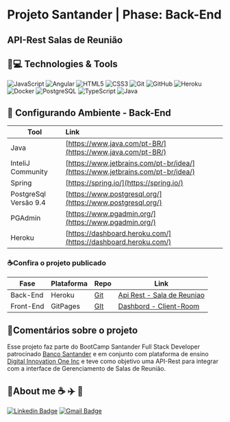 # Projeto Santander | Phase: Back-End

## API-Rest Salas de Reunião

## 🚀💻 Technologies & Tools

![JavaScript](https://img.shields.io/badge/-JavaScript-black?style=flat-square&logo=javascript) ![Angular](https://img.shields.io/badge/-Angular-red?style=flat-square&logo=angular) ![HTML5](https://img.shields.io/badge/-HTML5-E34F26?style=flat-square&logo=html5&logoColor=white)  ![CSS3](https://img.shields.io/badge/-CSS3-1572B6?style=flat-square&logo=css3)  ![Git](https://img.shields.io/badge/-Git-black?style=flat-square&logo=git)  ![GitHub](https://img.shields.io/badge/-GitHub-181717?style=flat-square&logo=github)
![Heroku](https://img.shields.io/badge/-Heroku-430098?style=flat-square&logo=heroku) ![Docker](https://img.shields.io/badge/-Docker-black?style=flat-square&logo=docker) ![PostgreSQL](https://img.shields.io/badge/-PostgreSQL-gold?style=flat-square&logo=postgresql) ![TypeScript](https://img.shields.io/badge/-TypeScript-black?style=flat-square&logo=typescript) ![Java](https://img.shields.io/badge/-Java-red?style=flat-square&logo=java)

## :pencil: Configurando Ambiente - Back-End

| Tool                  | Link                                                         |
| --------------------- | :----------------------------------------------------------- |
| Java                  | [https://www.java.com/pt-BR/](https://www.java.com/pt-BR/)   |
| InteliJ Community     | [https://www.jetbrains.com/pt-br/idea/](https://www.jetbrains.com/pt-br/idea/) |
| Spring                | [https://spring.io/](https://spring.io/)                     |
| PostgreSql Versão 9.4 | [https://www.postgresql.org/](https://www.postgresql.org/)   |
| PGAdmin               | [https://www.pgadmin.org/](https://www.pgadmin.org/)         |
| Heroku                | [https://dashboard.heroku.com/](https://dashboard.heroku.com/) |

### :coffee:Confira o projeto publicado

| Fase      | Plataforma | Repo  | Link |
| --------- | ---------- | ----------| ----------|
| Back-End  | Heroku     | [Git](https://github.com/flaviohnm/salareuniao-api) | [Api Rest - Sala de Reuniao](https://saladereuniao-api.herokuapp.com/api/v1/rooms) |
| Front-End | GitPages   | [GIt](https://github.com/flaviohnm/client-room) | [Dashbord - Client-Room](https://flaviohnm.github.io/client-room/rooms) |

## :pencil:Comentários sobre o projeto

Esse projeto faz parte do BootCamp Santander Full Stack Developer patrocinado [Banco Santander](https://www.santander.com.br/) e em conjunto com plataforma de ensino [Digital Innovation One Inc](https://digitalinnovation.one/) e teve como objetivo uma API-Rest para integrar com a interface de Gerenciamento de Salas de Reunião.

## :man:About me  :coffee: :airplane: :ticket: 

[![Linkedin Badge](https://img.shields.io/badge/-flaviohnm-blue?style=flat-square&logo=Linkedin&logoColor=white&link=https://www.linkedin.com/in/flaviohnm/)](https://www.linkedin.com/in/flaviohnm/)   [![Gmail Badge](https://img.shields.io/badge/-flaviohnm@gmail.com-c14438?style=flat-square&logo=Gmail&logoColor=white&link=mailto:flaviohnm@gmail.com)](mailto:flaviohnm@gmail.com)
